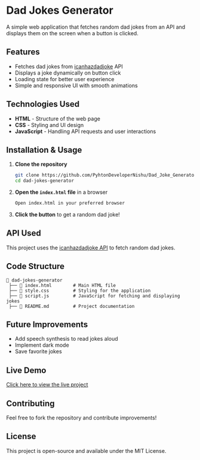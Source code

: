# Dad Jokes Generator

A simple web application that fetches random dad jokes from an API and displays them on the screen when a button is clicked.

## Features
- Fetches dad jokes from [icanhazdadjoke](https://icanhazdadjoke.com/) API
- Displays a joke dynamically on button click
- Loading state for better user experience
- Simple and responsive UI with smooth animations

## Technologies Used
- **HTML** - Structure of the web page
- **CSS** - Styling and UI design
- **JavaScript** - Handling API requests and user interactions

## Installation & Usage
1. **Clone the repository**
   ```sh
   git clone https://github.com/PyhtonDeveloperNishu/Dad_Joke_Generator.git
   cd dad-jokes-generator
   ```
2. **Open the `index.html` file** in a browser
   ```sh
   Open index.html in your preferred browser
   ```
3. **Click the button** to get a random dad joke!

## API Used
This project uses the [icanhazdadjoke API](https://icanhazdadjoke.com/) to fetch random dad jokes.

## Code Structure
```
📂 dad-jokes-generator
 ├── 📄 index.html        # Main HTML file
 ├── 📄 style.css         # Styling for the application
 ├── 📄 script.js         # JavaScript for fetching and displaying jokes
 ├── 📄 README.md         # Project documentation
```

## Future Improvements
- Add speech synthesis to read jokes aloud
- Implement dark mode
- Save favorite jokes

## Live Demo
[Click here to view the live project](https://pyhtondevelopernishu.github.io/Dad_Joke_Generator/)

## Contributing
Feel free to fork the repository and contribute improvements!

## License
This project is open-source and available under the MIT License.

